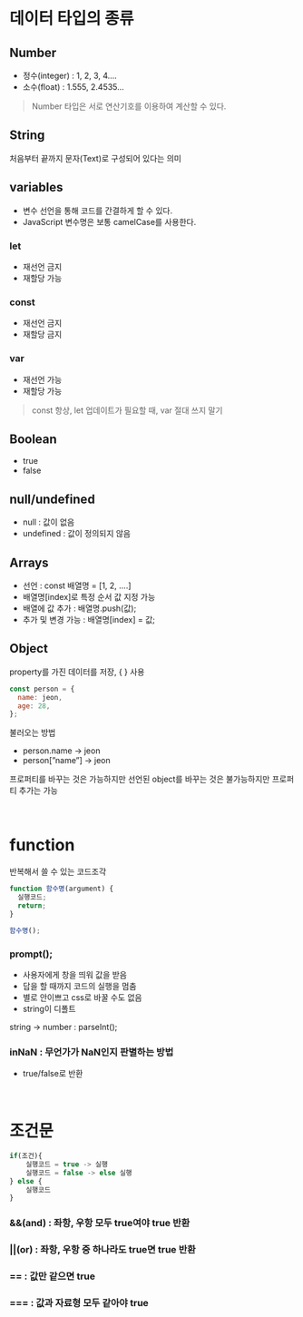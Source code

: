 # 데이터 타입의 종류

## Number

- 정수(integer) : 1, 2, 3, 4….
- 소수(float) : 1.555, 2.4535…

> Number 타입은 서로 연산기호를 이용하여 계산할 수 있다.

## String

처음부터 끝까지 문자(Text)로 구성되어 있다는 의미

## variables

- 변수 선언을 통해 코드를 간결하게 할 수 있다.
- JavaScript 변수명은 보통 camelCase를 사용한다.

### let

- 재선언 금지
- 재할당 가능

### const

- 재선언 금지
- 재할당 금지

### var

- 재선언 가능
- 재할당 가능

> const 항상, let 업데이트가 필요할 때, var 절대 쓰지 말기

## Boolean

- true
- false

## null/undefined

- null : 값이 없음
- undefined : 값이 정의되지 않음

## Arrays

- 선언 : const 배열명 = [1, 2, ….]
- 배열명[index]로 특정 순서 값 지정 가능
- 배열에 값 추가 : 배열명.push(값);
- 추가 및 변경 가능 : 배열명[index] = 값;

## Object

property를 가진 데이터를 저장, { } 사용

```jsx
const person = {
  name: jeon,
  age: 28,
};
```

불러오는 방법

- person.name → jeon
- person[”name”] → jeon

프로퍼티를 바꾸는 것은 가능하지만 선언된 object를 바꾸는 것은 불가능하지만 프로퍼티 추가는 가능

<br/>

# function

반복해서 쓸 수 있는 코드조각

```jsx
function 함수명(argument) {
  실행코드;
  return;
}

함수명();
```

### prompt();

- 사용자에게 창을 띄워 값을 받음
- 답을 할 때까지 코드의 실행을 멈춤
- 별로 안이쁘고 css로 바꿀 수도 없음
- string이 디폴트

string → number : parseInt();

### inNaN : 무언가가 NaN인지 판별하는 방법

- true/false로 반환

<br/>

# 조건문

```jsx
if(조건){
	실행코드 = true -> 실행
	실행코드 = false -> else 실행
} else {
	실행코드
}
```

### &&(and) : 좌항, 우항 모두 true여야 true 반환

### ||(or) : 좌항, 우항 중 하나라도 true면 true 반환

### == : 값만 같으면 true

### === : 값과 자료형 모두 같아야 true
